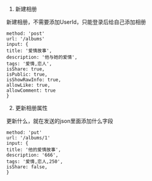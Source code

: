 1. 新建相册

  新建相册，不需要添加UserId，只能登录后给自己添加相册

  ```
method: 'post'
url: '/albums'
input: {
  title: '爱情故事',
  description: '他与她的爱情',
  tags: '爱情,恋人',
  isShare: true,
  isPublic: true,
  isShowRawInfo: true,
  allowLike: true,
  allowComment: true
}
  ```
2. 更新相册属性

  更新什么，就在发送的json里面添加什么字段

  ```
method: 'put'
url: '/albums/1'
input: {
  title: '他的爱情故事',
  description: '666',
  tags: '爱情,恋人,250',
  isShare: false,
}
  ```